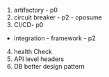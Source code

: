 1. artifactory - p0
2. circuit breaker - p2 - oposume
3. CI/CD- p0

-   integration - framework - p2

4. health Check
5. API level headers
6. DB better design pattern
